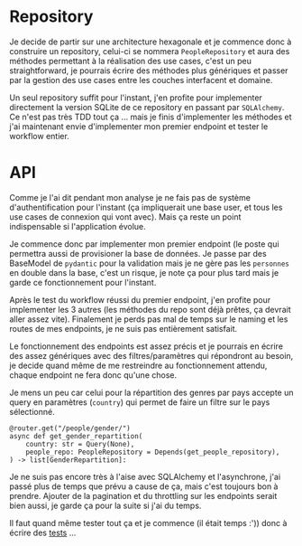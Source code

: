 # Repository

Je decide de partir sur une architecture hexagonale et je commence donc à construire un repository, celui-ci se nommera `PeopleRepository` et aura des méthodes permettant à la réalisation des use cases, c'est un peu straightforward, je pourrais écrire des méthodes plus génériques et passer par la gestion des use cases entre les couches interfacent et domaine.

Un seul repository suffit pour l'instant, j'en profite pour implementer directement la version SQLite de ce repository en passant par `SQLAlchemy`.
Ce n'est pas très TDD tout ça ... mais je finis d'implementer les méthodes et j'ai maintenant envie d'implementer mon premier endpoint et tester le workflow entier.

# API

Comme je l'ai dit pendant mon analyse je ne fais pas de système d'authentification pour l'instant (ça impliquerait une base user, et tous les use cases de connexion qui vont avec). Mais ça reste un point indispensable si l'application évolue.

Je commence donc par implementer mon premier endpoint (le poste qui permettra aussi de provisioner la base de données.
Je passe par des BaseModel de `pydantic` pour la validation mais je ne gère pas les `personnes` en double dans la base, c'est un risque, je note ça pour plus tard mais je garde ce fonctionnement pour l'instant.

Après le test du workflow réussi du premier endpoint, j'en profite pour implementer les 3 autres (les méthodes du repo sont déjà prêtes, ça devrait aller assez vite).
Finalement je perds pas mal de temps sur le naming et les routes de mes endpoints, je ne suis pas entièrement satisfait.

Le fonctionnement des endpoints est assez précis et je pourrais en écrire des assez génériques avec des filtres/paramètres qui répondront au besoin, je decide quand même de me restreindre au fonctionnement attendu, chaque endpoint ne fera donc qu'une chose.

Je mens un peu car celui pour la répartition des genres par pays accepte un query en paramètres (`country`) qui permet de faire un filtre sur le pays sélectionné.

```
@router.get("/people/gender/")
async def get_gender_repartition(
    country: str = Query(None),
    people_repo: PeopleRepository = Depends(get_people_repository),
) -> list[GenderRepartition]:
```

Je ne suis pas encore très à l'aise avec SQLAlchemy et l'asynchrone, j'ai passé plus de temps que prévu a cause de ça, mais c'est toujours bon à prendre.
Ajouter de la pagination et du throttling sur les endpoints serait bien aussi, je garde ça pour la suite si j'ai du temps.

Il faut quand même tester tout ça et je commence (il était temps :')) donc à écrire des [tests](/walkthrough/03_testing.md) ...
